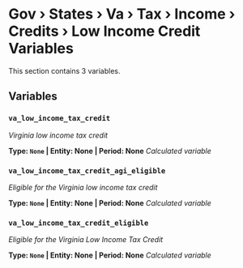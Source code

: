 # Gov › States › Va › Tax › Income › Credits › Low Income Credit Variables

This section contains 3 variables.

## Variables

### `va_low_income_tax_credit`
*Virginia low income tax credit*

**Type: `None` | Entity: None | Period: None**
*Calculated variable*

### `va_low_income_tax_credit_agi_eligible`
*Eligible for the Virginia low income tax credit*

**Type: `None` | Entity: None | Period: None**
*Calculated variable*

### `va_low_income_tax_credit_eligible`
*Eligible for the Virginia Low Income Tax Credit*

**Type: `None` | Entity: None | Period: None**
*Calculated variable*
